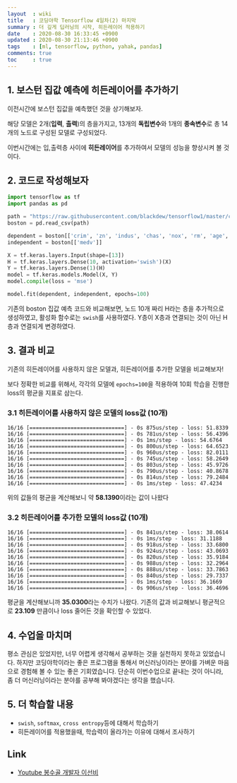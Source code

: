 ```yaml
---
layout  : wiki
title   : 코딩야학 Tensorflow 4일차(2) 마지막
summary : 더 깊게 딥러닝의 시작, 히든레이어 적용하기
date    : 2020-08-30 16:33:45 +0900
updated : 2020-08-30 21:13:46 +0900
tags    : [ml, tensorflow, python, yahak, pandas]
comments: true
toc     : true
---
```


## 1. 보스턴 집값 예측에 히든레이어를 추가하기

이전시간에 보스턴 집값을 예측했던 것을 상기해보자.

해당 모델은 2개(**입력**, **출력**)의 층을가지고, 13개의 **독립변수**와 1개의 
**종속변수**로 총 14개의 노드로 구성된 모델로 구성되었다.

이번시간에는 입,출력층 사이에 **히든레이어**를 추가하여서 모델의 성능을 향상시켜 볼 것이다.


## 2. 코드로 작성해보자

```python
import tensorflow as tf
import pandas as pd

path = "https://raw.githubusercontent.com/blackdew/tensorflow1/master/csv/boston.csv"
boston = pd.read_csv(path)

dependent = boston[['crim', 'zn', 'indus', 'chas', 'nox', 'rm', 'age', 'dis', 'rad', 'tax', 'ptratio', 'b', 'lstat']]
independent = boston[['medv']]

X = tf.keras.layers.Input(shape=[13])
H = tf.keras.layers.Dense(10, activation='swish')(X)
Y = tf.keras.layers.Dense(1)(H)
model = tf.keras.models.Model(X, Y)
model.compile(loss = 'mse')

model.fit(dependent, independent, epochs=100)
```

기존의 boston 집값 예측 코드와 비교해보면, 노드 10개 짜리 H라는 층을 추가적으로 생성하였고, 활성화 함수로는 
`swish`를 사용하였다. Y층이 X층과 연결되는 것이 아닌 H층과 연결되게 변경하였다.

## 3. 결과 비교

기존의 히든레이어를 사용하지 않은 모델과, 히든레이어를 추가한 모델을 비교해보자!

보다 정확한 비교를 위해서, 각각의 모델에 `epochs=100`을 적용하여 10회 학습을 진행한 loss의 평균을 지표로 삼는다.

### 3.1 히든레이어를 사용하지 않은 모델의 loss값 (10개)

```
16/16 [==============================] - 0s 875us/step - loss: 51.8339
16/16 [==============================] - 0s 781us/step - loss: 56.4396
16/16 [==============================] - 0s 1ms/step - loss: 54.6764
16/16 [==============================] - 0s 800us/step - loss: 64.6523
16/16 [==============================] - 0s 960us/step - loss: 82.0111
16/16 [==============================] - 0s 745us/step - loss: 58.2649
16/16 [==============================] - 0s 803us/step - loss: 45.9726
16/16 [==============================] - 0s 790us/step - loss: 40.8678
16/16 [==============================] - 0s 814us/step - loss: 79.2484
16/16 [==============================] - 0s 1ms/step - loss: 47.4234
```
위의 값들의 평균을 계산해보니 약 **58.1390**이라는 값이 나왔다

### 3.2 히든레이어를 추가한 모델의 loss값 (10개)
```
16/16 [==============================] - 0s 841us/step - loss: 38.0614
16/16 [==============================] - 0s 1ms/step - loss: 31.1188
16/16 [==============================] - 0s 918us/step - loss: 33.6800
16/16 [==============================] - 0s 924us/step - loss: 43.0693
16/16 [==============================] - 0s 820us/step - loss: 35.9184
16/16 [==============================] - 0s 988us/step - loss: 32.2964
16/16 [==============================] - 0s 888us/step - loss: 33.7863
16/16 [==============================] - 0s 840us/step - loss: 29.7337
16/16 [==============================] - 0s 1ms/step - loss: 36.1669
16/16 [==============================] - 0s 906us/step - loss: 36.4696
```
평균을 계산해보니까 **35.0300**라는 수치가 나왔다. 기존의 값과 비교해보니 평균적으로 **23.109** 
만큼이나 loss 줄어든 것을 확인할 수 있었다.

## 4. 수업을 마치며

평소 관심은 있었지만, 너무 어렵게 생각해서 공부하는 것을 실천하지 못하고 있었습니다. 하지만 
코딩야학이라는 좋은 프로그램을 통해서 머신러닝이라는 분야를 가벼운 마음으로 경험해 볼 수 있는 좋은 기회였습니다. 
단순히 이번수업으로 끝내는 것이 아니라, 좀 더 머신러닝이라는 분야를 공부해 봐야겠다는 생각을 했습니다.

## 5. 더 학습할 내용
* `swish`, `softmax`, `cross entropy`등에 대해서 학습하기
* 히든레이어를 적용했을때, 학습력이 올라가는 이유에 대해서 조사하기

## Link

* [Youtube 봉수골 개발자 이선비](https://www.youtube.com/watch?v=dpw0wY13XDk&list=PLl1irxoYh2wyLwJutUZx5Q_QEEDZoXBnz&index=1)
